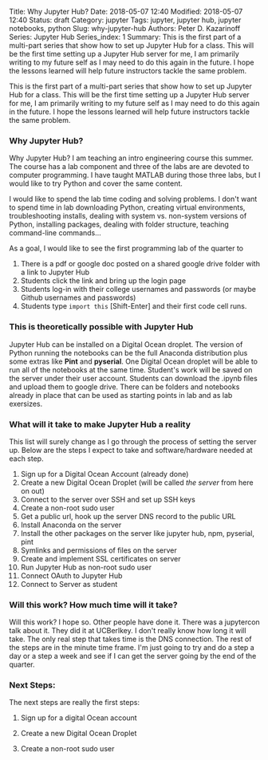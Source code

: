 Title: Why Jupyter Hub?
Date: 2018-05-07 12:40
Modified: 2018-05-07 12:40
Status: draft
Category: jupyter
Tags: jupyter, jupyter hub, jupyter notebooks, python
Slug: why-jupyter-hub
Authors: Peter D. Kazarinoff
Series: Jupyter Hub
Series_index: 1
Summary: This is the first part of a multi-part series that show how to set up Jupyter Hub for a class. This will be the first time setting up a Jupyter Hub server for me, I am primarily writing to my future self as I may need to do this again in the future. I hope the lessons learned will help future instructors tackle the same problem.

This is the first part of a multi-part series that show how to set up Jupyter Hub for a class. This will be the first time setting up a Jupyter Hub server for me, I am primarily writing to my future self as I may need to do this again in the future. I hope the lessons learned will help future instructors tackle the same problem.

### Why Jupyter Hub?

Why Jupyter Hub? I am teaching an intro engineering course this summer. The course has a lab component and three of the labs are are devoted to computer programming. I have taught MATLAB during those three labs, but I would like to try Python and cover the same content.

I would like to spend the lab time coding and solving problems. I don't want to spend time in lab downloading Python, creating virtual environments, troubleshooting installs, dealing with system vs. non-system versions of Python, installing packages, dealing with folder structure, teaching command-line commands...

As a goal, I would like to see the first programming lab of the quarter to
1. There is a pdf or google doc posted on a shared google drive folder with a link to Jupyter Hub
2. Students click the link and bring up the login page
3. Students log-in with their college usernames and passwords (or maybe Github usernames and passwords)
4. Students type ```import this``` [Shift-Enter] and their first code cell runs.


### This is theoretically possible with Jupyter Hub

Jupyter Hub can be installed on a Digital Ocean droplet. The version of Python running the notebooks can be the full Anaconda distribution plus some extras like **Pint** and **pyserial**. One Digital Ocean droplet will be able to run all of the notebooks at the same time. Student's work will be saved on the server under their user account. Students can download the .ipynb files and upload them to google drive. There can be folders and notebooks already in place that can be used as starting points in lab and as lab exersizes.

### What will it take to make Jupyter Hub a reality

This list will surely change as I go through the process of setting the server up. Below are the steps I expect to take and software/hardware needed at each step.

1. Sign up for a Digital Ocean Account (already done)
2. Create a new Digital Ocean Droplet (will be called _the server_ from here on out)
3. Connect to the server over SSH and set up SSH keys
4. Create a non-root sudo user
5. Get a public url, hook up the server DNS record to the public URL
6. Install Anaconda on the server
7. Install the other packages on the server like jupyter hub, npm, pyserial, pint
8. Symlinks and permissions of files on the server
9. Create and implement SSL certificates on server
10. Run Jupyter Hub as non-root sudo user
11. Connect OAuth to Jupyter Hub
12. Connect to Server as student

### Will this work? How much time will it take?

Will this work? I hope so. Other people have done it. There was a jupytercon talk about it. They did it at UCBerlkey. I don't really know how long it will take. The only real step that takes time is the DNS connection. The rest of the steps are in the minute time frame. I'm just going to try and do a step a day or a step a week and see if I can get the server going by the end of the quarter.

### Next Steps:

The next steps are really the first steps:

1. Sign up for a digital Ocean account

2. Create a new Digital Ocean Droplet

3. Create a non-root sudo user